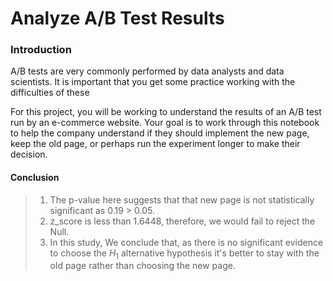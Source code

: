 # Analyze A/B Test Results

### Introduction

A/B tests are very commonly performed by data analysts and data scientists.  It is important that you get some practice working with the difficulties of these 

For this project, you will be working to understand the results of an A/B test run by an e-commerce website.  Your goal is to work through this notebook to help the company understand if they should implement the new page, keep the old page, or perhaps run the experiment longer to make their decision.


#### Conclusion
> 1. The p-value here suggests that that new page is not statistically significant as 0.19 > 0.05.
> 2. z_score is less than 1.6448, therefore, we would fail to reject the Null.
> 3. In this study, We conclude that, as there is no significant evidence to choose the $H_1$ alternative hypothesis it's better to stay with the old page rather than choosing the new page.
